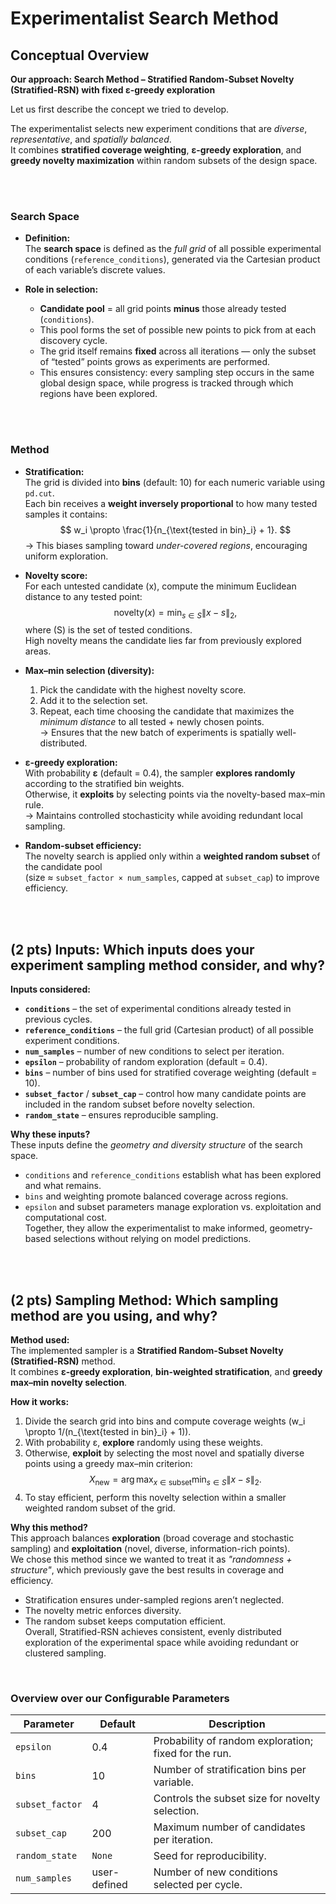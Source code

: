 # **Experimentalist Search Method**

## **Conceptual Overview**

**Our approach: Search Method – Stratified Random-Subset Novelty (Stratified-RSN) with fixed ε-greedy exploration**

Let us first describe the concept we tried to develop.

The experimentalist selects new experiment conditions that are *diverse*, *representative*, and *spatially balanced*.  
It combines **stratified coverage weighting**, **ε-greedy exploration**, and **greedy novelty maximization** within random subsets of the design space.

<br>
<br>

### **Search Space**

- **Definition:**  
  The **search space** is defined as the *full grid* of all possible experimental conditions (`reference_conditions`), generated via the Cartesian product of each variable’s discrete values.

- **Role in selection:**  
  - **Candidate pool** = all grid points **minus** those already tested (`conditions`).  
  - This pool forms the set of possible new points to pick from at each discovery cycle.  
  - The grid itself remains **fixed** across all iterations — only the subset of “tested” points grows as experiments are performed.  
  - This ensures consistency: every sampling step occurs in the same global design space, while progress is tracked through which regions have been explored.

<br>
<br>

### **Method**


- **Stratification:**  
  The grid is divided into **bins** (default: 10) for each numeric variable using `pd.cut`.  
  Each bin receives a **weight inversely proportional** to how many tested samples it contains:
  $$
  w_i \propto \frac{1}{n_{\text{tested in bin}_i} + 1}.
  $$
  → This biases sampling toward *under-covered regions*, encouraging uniform exploration.

- **Novelty score:**  
  For each untested candidate \(x\), compute the minimum Euclidean distance to any tested point:
  $$
  \text{novelty}(x) = \min_{s \in S} \|x - s\|_2,
  $$
  where \(S\) is the set of tested conditions.  
  High novelty means the candidate lies far from previously explored areas.

- **Max–min selection (diversity):**  
  1. Pick the candidate with the highest novelty score.  
  2. Add it to the selection set.  
  3. Repeat, each time choosing the candidate that maximizes the *minimum distance* to all tested + newly chosen points.  
  → Ensures that the new batch of experiments is spatially well-distributed.

- **ε-greedy exploration:**  
  With probability **ε** (default = 0.4), the sampler **explores randomly** according to the stratified bin weights.  
  Otherwise, it **exploits** by selecting points via the novelty-based max–min rule.  
  → Maintains controlled stochasticity while avoiding redundant local sampling.

- **Random-subset efficiency:**  
  The novelty search is applied only within a **weighted random subset** of the candidate pool  
  (size ≈ `subset_factor × num_samples`, capped at `subset_cap`) to improve efficiency.

<br>
<br>


## **(2 pts) Inputs: Which inputs does your experiment sampling method consider, and why?**

**Inputs considered:**

- **`conditions`** – the set of experimental conditions already tested in previous cycles.  
- **`reference_conditions`** – the full grid (Cartesian product) of all possible experiment conditions.  
- **`num_samples`** – number of new conditions to select per iteration.  
- **`epsilon`** – probability of random exploration (default = 0.4).  
- **`bins`** – number of bins used for stratified coverage weighting (default = 10).  
- **`subset_factor`** / **`subset_cap`** – control how many candidate points are included in the random subset before novelty selection.  
- **`random_state`** – ensures reproducible sampling.

**Why these inputs?**  
These inputs define the *geometry and diversity structure* of the search space.  
- `conditions` and `reference_conditions` establish what has been explored and what remains.  
- `bins` and weighting promote balanced coverage across regions.  
- `epsilon` and subset parameters manage exploration vs. exploitation and computational cost.  
Together, they allow the experimentalist to make informed, geometry-based selections without relying on model predictions.

<br>
<br>


## **(2 pts) Sampling Method: Which sampling method are you using, and why?**

**Method used:**  
The implemented sampler is a **Stratified Random-Subset Novelty (Stratified-RSN)** method.  
It combines **ε-greedy exploration**, **bin-weighted stratification**, and **greedy max–min novelty selection**.

**How it works:**
1. Divide the search grid into bins and compute coverage weights \(w_i \propto 1/(n_{\text{tested in bin}_i} + 1)\).  
2. With probability ε, **explore** randomly using these weights.  
3. Otherwise, **exploit** by selecting the most novel and spatially diverse points using a greedy max–min criterion:
   $$
   X_{\text{new}} = \arg\max_{x \in \text{subset}} \min_{s \in S} \|x - s\|_2.
   $$
4. To stay efficient, perform this novelty selection within a smaller weighted random subset of the grid.

**Why this method?**  
This approach balances **exploration** (broad coverage and stochastic sampling) and **exploitation** (novel, diverse, information-rich points).  
We chose this method since we wanted to treat it as *"randomness + structure"*, which previously gave the best results in coverage and efficiency.  
- Stratification ensures under-sampled regions aren’t neglected.  
- The novelty metric enforces diversity.  
- The random subset keeps computation efficient.  
Overall, Stratified-RSN achieves consistent, evenly distributed exploration of the experimental space while avoiding redundant or clustered sampling.

<br>

### **Overview over our Configurable Parameters**

| Parameter | Default | Description |
|------------|----------|-------------|
| `epsilon` | 0.4 | Probability of random exploration; fixed for the run. |
| `bins` | 10 | Number of stratification bins per variable. |
| `subset_factor` | 4 | Controls the subset size for novelty selection. |
| `subset_cap` | 200 | Maximum number of candidates per iteration. |
| `random_state` | `None` | Seed for reproducibility. |
| `num_samples` | user-defined | Number of new conditions selected per cycle. |

